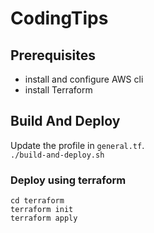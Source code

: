 # CodingTips

## Prerequisites
* install and configure AWS cli
* install Terraform

## Build And Deploy
Update the profile in `general.tf`.  
`./build-and-deploy.sh`

### Deploy using terraform

```
cd terraform
terraform init
terraform apply
```